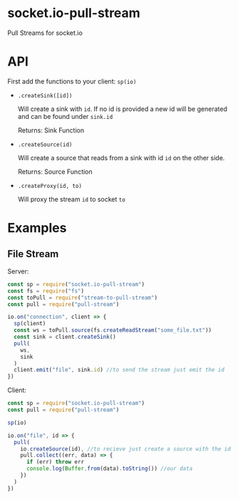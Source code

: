 # socket.io-pull-stream

Pull Streams for socket.io

# API

First add the functions to your client: `sp(io)`

-   `.createSink([id])`

    Will create a sink with `id`.
    If no id is provided a new id will be generated and can be found under `sink.id`

    Returns: Sink Function

-   `.createSource(id)`

    Will create a source that reads from a sink with id `id` on the other side.

    Returns: Source Function

-   `.createProxy(id, to)`

    Will proxy the stream `id` to socket `to`

# Examples

## File Stream

Server:

```js
const sp = require("socket.io-pull-stream")
const fs = require("fs")
const toPull = require("stream-to-pull-stream")
const pull = require("pull-stream")

io.on("connection", client => {
  sp(client)
  const ws = toPull.source(fs.createReadStream("some_file.txt"))
  const sink = client.createSink()
  pull(
    ws,
    sink
  )
  client.emit("file", sink.id) //to send the stream just emit the id
})
```

Client:

```js
const sp = require("socket.io-pull-stream")
const pull = require("pull-stream")

sp(io)

io.on("file", id => {
  pull(
    io.createSource(id), //to recieve just create a source with the id
    pull.collect((err, data) => {
      if (err) throw err
      console.log(Buffer.from(data).toString()) //our data
    })
  )
})
```
